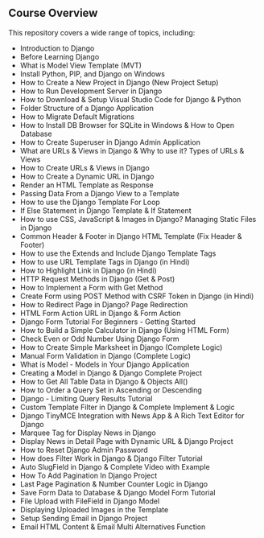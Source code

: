 ## Course Overview

This repository covers a wide range of topics, including:

- Introduction to Django
- Before Learning Django
- What is Model View Template (MVT)
- Install Python, PIP, and Django on Windows
- How to Create a New Project in Django (New Project Setup)
- How to Run Development Server in Django
- How to Download & Setup Visual Studio Code for Django & Python
- Folder Structure of a Django Application
- How to Migrate Default Migrations
- How to Install DB Browser for SQLite in Windows & How to Open Database
- How to Create Superuser in Django Admin Application
- What are URLs & Views in Django & Why to use it? Types of URLs & Views
- How to Create URLs & Views in Django
- How to Create a Dynamic URL in Django
- Render an HTML Template as Response
- Passing Data From a Django View to a Template
- How to use the Django Template For Loop
- If Else Statement in Django Template & If Statement
- How to use CSS, JavaScript & Images in Django? Managing Static Files in Django
- Common Header & Footer in Django HTML Template (Fix Header & Footer)
- How to use the Extends and Include Django Template Tags
- How to use URL Template Tags in Django (in Hindi)
- How to Highlight Link in Django (in Hindi)
- HTTP Request Methods in Django (Get & Post)
- How to Implement a Form with Get Method
- Create Form using POST Method with CSRF Token in Django (in Hindi)
- How to Redirect Page in Django? Page Redirection
- HTML Form Action URL in Django & Form Action
- Django Form Tutorial For Beginners - Getting Started
- How to Build a Simple Calculator in Django (Using HTML Form)
- Check Even or Odd Number Using Django Form
- How to Create Simple Marksheet in Django (Complete Logic)
- Manual Form Validation in Django (Complete Logic)
- What is Model - Models in Your Django Application
- Creating a Model in Django & Django Complete Project
- How to Get All Table Data in Django & Objects All()
- How to Order a Query Set in Ascending or Descending
- Django - Limiting Query Results Tutorial
- Custom Template Filter in Django & Complete Implement & Logic
- Django TinyMCE Integration with News App & A Rich Text Editor for Django
- Marquee Tag for Display News in Django
- Display News in Detail Page with Dynamic URL & Django Project
- How to Reset Django Admin Password
- How does Filter Work in Django & Django Filter Tutorial
- Auto SlugField in Django & Complete Video with Example
- How To Add Pagination In Django Project
- Last Page Pagination & Number Counter Logic in Django
- Save Form Data to Database & Django Model Form Tutorial
- File Upload with FileField in Django Model
- Displaying Uploaded Images in the Template
- Setup Sending Email in Django Project
- Email HTML Content & Email Multi Alternatives Function
